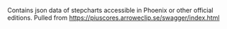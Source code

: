 Contains json data of stepcharts accessible in Phoenix or other official editions.
Pulled from https://piuscores.arroweclip.se/swagger/index.html